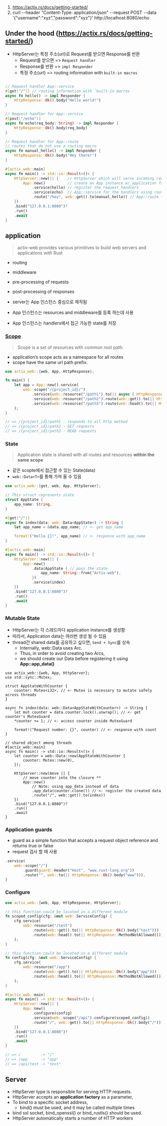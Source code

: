 1. https://actix.rs/docs/getting-started/
2. curl --header "Content-Type: application/json"   --request POST   --data '{"username":"xyz","password":"xyz"}'   http://localhost:8080/echo

## Under the hood (https://actix.rs/docs/getting-started/)
- HttpServer는 특정 주소(url)로 Request를 받으면 Response를 반환
  - Request를 받으면 => `Request handler`
  - Response를 반환 => `impl Responder`
  - 특정 주소(url) => routing information with `built-in macros`
  
```rust

// Request handler App::service
#[get("/")] // routing information with `built-in macros
async fn hello() -> impl Responder {
    HttpResponse::Ok().body("Hello world!")
}

// Request handler for App::service
#[post("/echo")]
async fn echo(req_body: String) -> impl Responder {
    HttpResponse::Ok().body(req_body)
}

// Request handler for App::route
// routes that do not use a routing macro
async fn manual_hello() -> impl Responder {
    HttpResponse::Ok().body("Hey there!")
}

#[actix_web::main]
async fn main() -> std::io::Result<()> {
    HttpServer::new(|| {    // HttpServer which will serve incoming requests to app
        App::new()          // create an App instance w/ application factory!
            .service(hello) // register the request handlers
            .service(echo)  // App::service for the handlers using routing macros
            .route("/hey", web::get().to(manual_hello)) // App::route for manually routed handlers, declaring the path and method
    })
    .bind("127.0.0.1:8080")?
    .run()
    .await
}
```

## application
> actix-web provides various primitives to build web servers and applications with Rust
- routing
- middleware
- pre-processing of requests
- post-processing of responses

- server는 App 인스턴스 중심으로 제작됨
- App 인스턴스는 resources and middleware를 등록 하는데 사용
- App 인스턴스는 handlers에서 접근 가능한 state를 저장

### [Scope](https://docs.rs/actix-web/3.3.2/actix_web/struct.Scope.html)
> Scope is a set of resources with common root path.
- application’s scope acts as a namespace for all routes
- scope have the same url path prefix.

```Rust
use actix_web::{web, App, HttpResponse};

fn main() {
    let app = App::new().service(
        web::scope("/{project_id}/")
            .service(web::resource("/path1").to(|| async { HttpResponse::Ok() }))
            .service(web::resource("/path2").route(web::get().to(|| HttpResponse::Ok())))
            .service(web::resource("/path3").route(web::head().to(|| HttpResponse::MethodNotAllowed())))
    );
}

// => /{project_id}/path1 - responds to all http method
// => /{project_id}/path2 - GET requests
// => /{project_id}/path3 - HEAD requests
```

### State
> Application state is shared with all routes and resources **within the same scope**

- 같은 scopte에서 접근할 수 있는 State(data)
- `web::Data<T>`를 통해 가져 올 수 있음

```Rust
use actix_web::{get, web, App, HttpServer};

// This struct represents state
struct AppState {
    app_name: String,
}

#[get("/")]
async fn index(data: web::Data<AppState>) -> String {
    let app_name = &data.app_name; // <- get app_name

    format!("Hello {}!", app_name) // <- response with app_name
}

#[actix_web::main]
async fn main() -> std::io::Result<()> {
    HttpServer::new(|| {
        App::new()
            .data(AppState { // pass the state
                app_name: String::from("Actix-web"),
            })
            .service(index)
    })
    .bind("127.0.0.1:8080")?
    .run()
    .await
}
```

### Mutable State
- HttpServer는 각 스레드마다 application instance를 생성함
- 따라서, Application data는 여러번 생성 될 수 있음 
- thread간 shared data를 공유하고 싶으면, `Send + Sync`를 상속
  - Internally, web::Data uses Arc.
  - Thus, in order to avoid creating two Arcs,
  - we should create our Data before registering it using **App::app_data()**
  
```
use actix_web::{web, App, HttpServer};
use std::sync::Mutex;

struct AppStateWithCounter {
    counter: Mutex<i32>, // <- Mutex is necessary to mutate safely across threads
}

async fn index(data: web::Data<AppStateWithCounter>) -> String {
    let mut counter = data.counter.lock().unwrap(); // <- get counter's MutexGuard
    *counter += 1; // <- access counter inside MutexGuard

    format!("Request number: {}", counter) // <- response with count
}

// shared object among threads
#[actix_web::main]
async fn main() -> std::io::Result<()> {
    let counter = web::Data::new(AppStateWithCounter {
        counter: Mutex::new(0),
    });

    HttpServer::new(move || {
        // move counter into the closure **
        App::new()
            // Note: using app_data instead of data
            .app_data(counter.clone()) // <- register the created data
            .route("/", web::get().to(index))
    })
    .bind("127.0.0.1:8080")?
    .run()
    .await
}
```

### Application guards
- guard as a simple function that accepts a request object reference and returns true or false
- request 검사 할 때 사용

```Rust
.service(
    web::scope("/")
        .guard(guard::Header("Host", "www.rust-lang.org"))
        .route("", web::to(|| HttpResponse::Ok().body("www"))),
)
```

### Configure
```Rust
use actix_web::{web, App, HttpResponse, HttpServer};

// this function could be located in a different module
fn scoped_config(cfg: &mut web::ServiceConfig) {
    cfg.service(
        web::resource("/test")
            .route(web::get().to(|| HttpResponse::Ok().body("test")))
            .route(web::head().to(|| HttpResponse::MethodNotAllowed())),
    );
}

// this function could be located in a different module
fn config(cfg: &mut web::ServiceConfig) {
    cfg.service(
        web::resource("/app")
            .route(web::get().to(|| HttpResponse::Ok().body("app")))
            .route(web::head().to(|| HttpResponse::MethodNotAllowed())),
    );
}

#[actix_web::main]
async fn main() -> std::io::Result<()> {
    HttpServer::new(|| {
        App::new()
            .configure(config)
            .service(web::scope("/api").configure(scoped_config))
            .route("/", web::get().to(|| HttpResponse::Ok().body("/")))
    })
    .bind("127.0.0.1:8080")?
    .run()
    .await
}

// => /         -> "/"
// => /app      -> "app"
// => /api/test -> "test"
```

## Server
- HttpServer type is responsible for serving HTTP requests.
- HttpServer accepts an **application factory** as a parameter,
- To bind to a specific socket address, 
  - bind() must be used, and it may be called multiple times
-  bind ssl socket, bind_openssl() or bind_rustls() should be used.
- HttpServer automatically starts a number of HTTP workers
